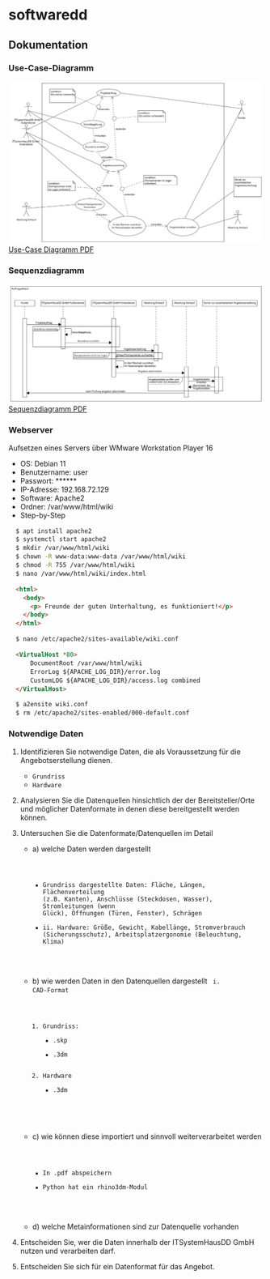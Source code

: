 # softwaredd
## Dokumentation

### Use-Case-Diagramm
![Schaubild Use-Case](static/images/use-case.png "Title")
[Use-Case Diagramm PDF](use-case.pdf)

### Sequenzdiagramm
![Schaubild Sequenzdiagramm](static/images/Sequenzdiagramm.png "Title")
[Sequenzdiagramm PDF](Sequenzdiagramm.pdf)
### Webserver

Aufsetzen eines Servers über WMware Workstation Player 16
- OS: Debian 11
- Benutzername: user
- Passwort: ******
- IP-Adresse: 192.168.72.129
- Software: Apache2 
- Ordner: /var/www/html/wiki
- Step-by-Step
```bash
  $ apt install apache2
  $ systemctl start apache2
  $ mkdir /var/www/html/wiki
  $ chown -R www-data:www-data /var/www/html/wiki
  $ chmod -R 755 /var/www/html/wiki
  $ nano /var/www/html/wiki/index.html
```
```html
  <html>
    <body>
      <p> Freunde der guten Unterhaltung, es funktioniert!</p>
    </body>
  </html>

```
```bash
  $ nano /etc/apache2/sites-available/wiki.conf
```
```html
  <VirtualHost *80>
	  DocumentRoot /var/www/html/wiki
	  ErrorLog ${APACHE_LOG_DIR}/error.log
	  CustomLOG ${APACHE_LOG_DIR}/access.log combined
  </VirtualHost>
```
```bash
  $ a2ensite wiki.conf
  $ rm /etc/apache2/sites-enabled/000-default.conf
```

### Notwendige Daten 
1. Identifizieren Sie notwendige Daten, die als Voraussetzung für die Angebotserstellung dienen.
    - <code>Grundriss</code>
    - <code>Hardware</code>

2. Analysieren Sie die Datenquellen hinsichtlich der der Bereitsteller/Orte und möglicher Datenformate in denen diese bereitgestellt werden können.


3. Untersuchen Sie die Datenformate/Datenquellen im Detail
    - a) welche Daten werden dargestellt
        <code>
        - Grundriss dargestellte Daten: Fläche, Längen, Flächenverteilung (z.B. Kanten), Anschlüsse (Steckdosen, Wasser), Stromleitungen (wenn Glück), Öffnungen (Türen, Fenster), Schrägen
        - ii.	Hardware: Größe, Gewicht, Kabellänge, Stromverbrauch (Sicherungsschutz), Arbeitsplatzergonomie (Beleuchtung, Klima)
        </code>

    - b) wie werden Daten in den Datenquellen dargestellt
        <code>
        i.	CAD-Format
        1.	Grundriss:
            - .skp
            - .3dm
        2.	Hardware
            - .3dm

        </code>
    - c) wie können diese importiert und sinnvoll weiterverarbeitet werden
        <code>
        - In .pdf abspeichern
        - Python hat ein rhino3dm-Modul
        </code>
    - d) welche Metainformationen sind zur Datenquelle vorhanden


4. Entscheiden Sie, wer die Daten innerhalb der ITSystemHausDD GmbH nutzen und verarbeiten darf.

5. Entscheiden Sie sich für ein Datenformat für das Angebot.
